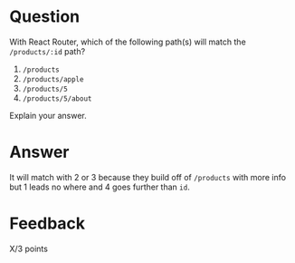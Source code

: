 # Question

With React Router, which of the following path(s) will match the `/products/:id` path?

1. `/products`
2. `/products/apple`
3. `/products/5`
4. `/products/5/about`

Explain your answer.

# Answer
It will match  with 2  or 3 because they build off of  `/products` with more info but 1 leads no where and 4 goes further than `id`.

# Feedback

X/3 points

